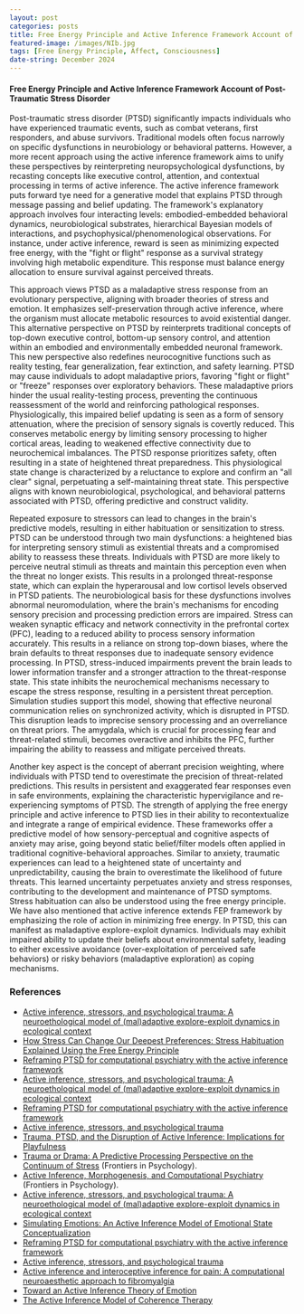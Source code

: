 ```yaml
---
layout: post
categories: posts
title: Free Energy Principle and Active Inference Framework Account of Post-Traumatic Stress Disorder 
featured-image: /images/NIb.jpg
tags: [Free Energy Principle, Affect, Consciousness]
date-string: December 2024
---
```



#### Free Energy Principle and Active Inference Framework Account of Post-Traumatic Stress Disorder 

Post-traumatic stress disorder (PTSD) significantly impacts individuals who have experienced traumatic events, such as combat veterans, first responders, and abuse survivors. Traditional models often focus narrowly on specific dysfunctions in neurobiology or behavioral patterns. However, a more recent approach using the active inference framework aims to unify these perspectives by reinterpreting neuropsychological dysfunctions, by recasting concepts like executive control, attention, and contextual processing in terms of active inference. The active inference framework puts forward tye need for a generative model that explains PTSD through message passing and belief updating. The framework's explanatory approach involves four interacting levels: embodied-embedded behavioral dynamics, neurobiological substrates, hierarchical Bayesian models of interactions, and psychophysical/phenomenological observations. For instance, under active inference, reward is seen as minimizing expected free energy, with the "fight or flight" response as a survival strategy involving high metabolic expenditure. This response must balance energy allocation to ensure survival against perceived threats.

This approach views PTSD as a maladaptive stress response from an evolutionary perspective, aligning with broader theories of stress and emotion. It emphasizes self-preservation through active inference, where the organism must allocate metabolic resources to avoid existential danger. This alternative perspective on PTSD by reinterprets traditional concepts of top-down executive control, bottom-up sensory control, and attention within an embodied and environmentally embedded neuronal framework. This new perspective also redefines neurocognitive functions such as reality testing, fear generalization, fear extinction, and safety learning. PTSD may cause individuals to adopt maladaptive priors, favoring "fight or flight" or "freeze" responses over exploratory behaviors. These maladaptive priors hinder the usual reality-testing process, preventing the continuous reassessment of the world and reinforcing pathological responses. Physiologically, this impaired belief updating is seen as a form of sensory attenuation, where the precision of sensory signals is covertly reduced. This conserves metabolic energy by limiting sensory processing to higher cortical areas, leading to weakened effective connectivity due to neurochemical imbalances. The PTSD response prioritizes safety, often resulting in a state of heightened threat preparedness. This physiological state change is characterized by a reluctance to explore and confirm an "all clear" signal, perpetuating a self-maintaining threat state. This perspective aligns with known neurobiological, psychological, and behavioral patterns associated with PTSD, offering predictive and construct validity.

Repeated exposure to stressors can lead to changes in the brain's predictive models, resulting in either habituation or sensitization to stress. PTSD can be understood through two main dysfunctions: a heightened bias for interpreting sensory stimuli as existential threats and a compromised ability to reassess these threats. Individuals with PTSD are more likely to perceive neutral stimuli as threats and maintain this perception even when the threat no longer exists. This results in a prolonged threat-response state, which can explain the hyperarousal and low cortisol levels observed in PTSD patients. The neurobiological basis for these dysfunctions involves abnormal neuromodulation, where the brain's mechanisms for encoding sensory precision and processing prediction errors are impaired. Stress can weaken synaptic efficacy and network connectivity in the prefrontal cortex (PFC), leading to a reduced ability to process sensory information accurately. This results in a reliance on strong top-down biases, where the brain defaults to threat responses due to inadequate sensory evidence processing. In PTSD, stress-induced impairments prevent the brain leads to lower information transfer and a stronger attraction to the threat-response state. This state inhibits the neurochemical mechanisms necessary to escape the stress response, resulting in a persistent threat perception. Simulation studies support this model, showing that effective neuronal communication relies on synchronized activity, which is disrupted in PTSD. This disruption leads to imprecise sensory processing and an overreliance on threat priors. The amygdala, which is crucial for processing fear and threat-related stimuli, becomes overactive and inhibits the PFC, further impairing the ability to reassess and mitigate perceived threats.

Another key aspect is the concept of aberrant precision weighting, where individuals with PTSD tend to overestimate the precision of threat-related predictions. This results in persistent and exaggerated fear responses even in safe environments, explaining the characteristic hypervigilance and re-experiencing symptoms of PTSD. The strength of applying the free energy principle and active inference to PTSD lies in their ability to recontextualize and integrate a range of empirical evidence. These frameworks offer a predictive model of how sensory-perceptual and cognitive aspects of anxiety may arise, going beyond static belief/filter models often applied in traditional cognitive-behavioral approaches. Similar to anxiety, traumatic experiences can lead to a heightened state of uncertainty and unpredictability, causing the brain to overestimate the likelihood of future threats. This learned uncertainty perpetuates anxiety and stress responses, contributing to the development and maintenance of PTSD symptoms. Stress habituation can also be understood using the free energy principle. We have also mentioned that active inference extends FEP framework by emphasizing the role of action in minimizing free energy. In PTSD, this can manifest as maladaptive explore-exploit dynamics. Individuals may exhibit impaired ability to update their beliefs about environmental safety, leading to either excessive avoidance (over-exploitation of perceived safe behaviors) or risky behaviors (maladaptive exploration) as coping mechanisms. 



### References

- [Active inference, stressors, and psychological trauma: A neuroethological model of (mal)adaptive explore-exploit dynamics in ecological context](https://www.ncbi.nlm.nih.gov/pmc/articles/PMC6961115/) 
- [How Stress Can Change Our Deepest Preferences: Stress Habituation Explained Using the Free Energy Principle](https://www.frontiersin.org/journals/psychology/articles/10.3389/fpsyg.2022.865203/full) 
- [Reframing PTSD for computational psychiatry with the active inference framework](https://www.ncbi.nlm.nih.gov/pmc/articles/PMC6816477/)
- [Active inference, stressors, and psychological trauma: A neuroethological model of (mal)adaptive explore-exploit dynamics in ecological context](https://pubmed.ncbi.nlm.nih.gov/31830495/)
- [Reframing PTSD for computational psychiatry with the active inference framework](https://pubmed.ncbi.nlm.nih.gov/31564212/)
- [Active inference, stressors, and psychological trauma](https://pmc.ncbi.nlm.nih.gov/articles/PMC6961115/)
- [Trauma, PTSD, and the Disruption of Active Inference: Implications for Playfulness](https://www.playfulnessinstitute.org/2024/06/03/trauma-ptsd-and-the-disruption-of-active-inference-implications-for-playfulness/)
-  [Trauma or Drama: A Predictive Processing Perspective on the Continuum of Stress](https://www.frontiersin.org/articles/10.3389/fpsyg.2022.792828/full) (Frontiers in Psychology).
-  [Active Inference, Morphogenesis, and Computational Psychiatry](https://www.frontiersin.org/articles/10.3389/fpsyg.2021.646165/full) (Frontiers in Psychology).
- [Active inference, stressors, and psychological trauma: A neuroethological model of (mal)adaptive explore-exploit dynamics in ecological context](https://pubmed.ncbi.nlm.nih.gov/31830495/)
- [Simulating Emotions: An Active Inference Model of Emotional State Conceptualization](https://www.frontiersin.org/journals/psychology/articles/10.3389/fpsyg.2024.1345480/full)
- [Reframing PTSD for computational psychiatry with the active inference framework](https://pubmed.ncbi.nlm.nih.gov/31564212/)
- [Active inference, stressors, and psychological trauma](https://pmc.ncbi.nlm.nih.gov/articles/PMC6961115/)
- [Active inference and interoceptive inference for pain: A computational neuroaesthetic approach to fibromyalgia](https://www.frontiersin.org/journals/computational-neuroscience/articles/10.3389/fncom.2022.988977/full)
- [Toward an Active Inference Theory of Emotion](https://www.mdpi.com/1099-4300/26/10/833)
- [The Active Inference Model of Coherence Therapy](https://www.frontiersin.org/journals/human-neuroscience/articles/10.3389/fnhum.2022.955558/full)

